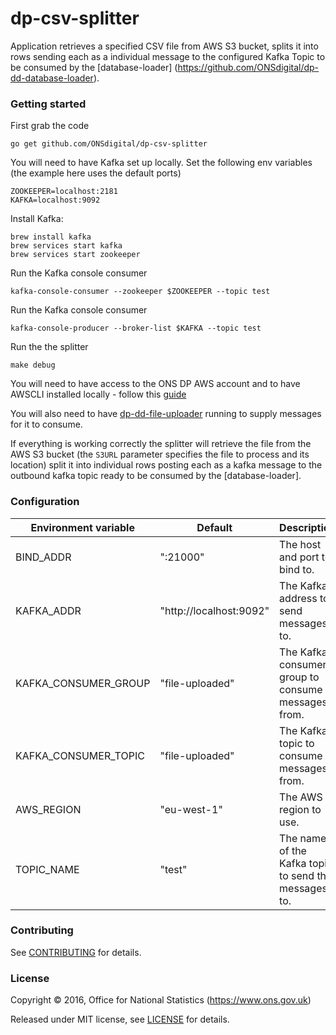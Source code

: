 dp-csv-splitter
================

Application retrieves a specified CSV file from AWS S3 bucket, splits it into rows sending each as a individual message
to the configured Kafka Topic to be consumed by the [database-loader]
(https://github.com/ONSdigital/dp-dd-database-loader).

### Getting started

First grab the code

`go get github.com/ONSdigital/dp-csv-splitter`

You will need to have Kafka set up locally. Set the following env variables (the example here uses the default ports)

```
ZOOKEEPER=localhost:2181
KAFKA=localhost:9092
```

Install Kafka:

```
brew install kafka
brew services start kafka
brew services start zookeeper
```

Run the Kafka console consumer
```
kafka-console-consumer --zookeeper $ZOOKEEPER --topic test
```

Run the Kafka console consumer
```
kafka-console-producer --broker-list $KAFKA --topic test
```

Run the the splitter
```
make debug
```

You will need to have access to the ONS DP AWS account and to have AWSCLI installed locally - follow this
[guide](http://docs.aws.amazon.com/cli/latest/userguide/cli-chap-getting-set-up.html)

You will also need to have [dp-dd-file-uploader](https://github.com/ONSdigital/dp-dd-file-uploader]) running to supply
messages for it to consume.

If everything is working correctly the splitter will retrieve the file from the AWS S3 bucket (the
```S3URL``` parameter specifies the file to process and its location) split it into individual rows posting each as a kafka message to the outbound kafka topic ready to be consumed by the [database-loader].

### Configuration

| Environment variable | Default                 | Description
| -------------------- | ----------------------- | ----------------------------------------------------
| BIND_ADDR            | ":21000"                | The host and port to bind to.
| KAFKA_ADDR           | "http://localhost:9092" | The Kafka address to send messages to.
| KAFKA_CONSUMER_GROUP | "file-uploaded"         | The Kafka consumer group to consume messages from.
| KAFKA_CONSUMER_TOPIC | "file-uploaded"         | The Kafka topic to consume messages from.
| AWS_REGION           | "eu-west-1"             | The AWS region to use.
| TOPIC_NAME           | "test"                  | The name of the Kafka topic to send the messages to.

### Contributing

See [CONTRIBUTING](CONTRIBUTING.md) for details.

### License

Copyright ©‎ 2016, Office for National Statistics (https://www.ons.gov.uk)

Released under MIT license, see [LICENSE](LICENSE.md) for details.
